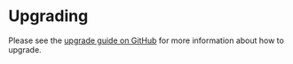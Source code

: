 # Upgrading

Please see the [upgrade guide on GitHub](https://github.com/VanOns/[project-slug]/blob/master/UPGRADING.md) for more
information about how to upgrade.
